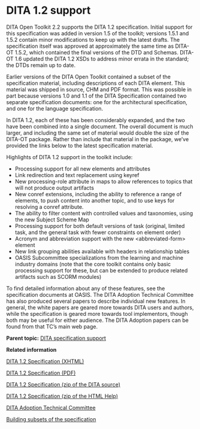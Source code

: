 # DITA 1.2 support

DITA Open Toolkit 2.2 supports the DITA 1.2 specification. Initial support for this specification was added in version 1.5 of the toolkit; versions 1.5.1 and 1.5.2 contain minor modifications to keep up with the latest drafts. The specification itself was approved at approximately the same time as DITA-OT 1.5.2, which contained the final versions of the DTD and Schemas. DITA-OT 1.6 updated the DITA 1.2 XSDs to address minor errata in the standard; the DTDs remain up to date.

Earlier versions of the DITA Open Toolkit contained a subset of the specification material, including descriptions of each DITA element. This material was shipped in source, CHM and PDF format. This was possible in part because versions 1.0 and 1.1 of the DITA Specification contained two separate specification documents: one for the architectural specification, and one for the language specification.

In DITA 1.2, each of these has been considerably expanded, and the two have been combined into a single document. The overall document is much larger, and including the same set of material would double the size of the DITA-OT package. Rather than include that material in the package, we’ve provided the links below to the latest specification material.

Highlights of DITA 1.2 support in the toolkit include:

-   Processing support for all new elements and attributes
-   Link redirection and text replacement using keyref
-   New processing-role attribute in maps to allow references to topics that will not produce output artifacts
-   New conref extensions, including the ability to reference a range of elements, to push content into another topic, and to use keys for resolving a conref attribute.
-   The ability to filter content with controlled values and taxonomies, using the new Subject Scheme Map
-   Processing support for both default versions of task \(original, limited task, and the general task with fewer constraints on element order\)
-   Acronym and abbreviation support with the new <abbreviated-form\> element
-   New link grouping abilities available with headers in relationship tables
-   OASIS Subcommittee specializations from the learning and machine industry domains \(note that the core toolkit contains only basic processing support for these, but can be extended to produce related artifacts such as SCORM modules\)

To find detailed information about any of these features, see the specification documents at OASIS. The DITA Adoption Technical Committee has also produced several papers to describe individual new features. In general, the white papers are geared more towards DITA users and authors, while the specification is geared more towards tool implementors, though both may be useful for either audience. The DITA Adoption papers can be found from that TC’s main web page.

**Parent topic:** [DITA specification support](../user-guide/DITA_spec-support.md)

**Related information**  


[DITA 1.2 Specification \(XHTML\)](http://docs.oasis-open.org/dita/v1.2/spec/DITA1.2-spec.html)

[DITA 1.2 Specification \(PDF\)](http://docs.oasis-open.org/dita/v1.2/spec/DITA1.2-spec.pdf)

[DITA 1.2 Specification \(zip of the DITA source\)](http://docs.oasis-open.org/dita/v1.2/spec/DITA1.2-spec.zip)

[DITA 1.2 Specification \(zip of the HTML Help\)](http://docs.oasis-open.org/dita/v1.2/spec/DITA1.2-spec-chm.zip)

[DITA Adoption Technical Committee](http://www.oasis-open.org/committees/tc_home.php?wg_abbrev=dita-adoption)

[Building subsets of the specification](http://dita.xml.org/wiki/dita-12-specification-building-specification-subsets)

